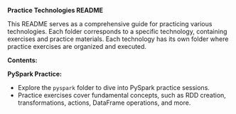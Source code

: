 **Practice Technologies README**

This README serves as a comprehensive guide for practicing various technologies. Each folder corresponds to a specific technology, containing exercises and practice materials.
Each technology has its own folder where practice exercises are organized and executed.

**Contents:**

**PySpark Practice:**

- Explore the `pyspark` folder to dive into PySpark practice sessions.
- Practice exercises cover fundamental concepts, such as RDD creation, transformations, actions, DataFrame operations, and more.


